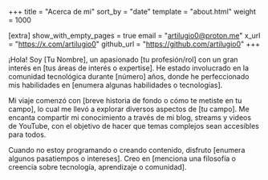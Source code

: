 +++
title = "Acerca de mi"
sort_by = "date"
template = "about.html"
weight = 1000

[extra]
show_with_empty_pages = true
email = "artilugio0@proton.me"
x_url = "https://x.com/artilugio0"
github_url = "https://github.com/artilugio0"
+++

¡Hola! Soy [Tu Nombre], un apasionado [tu profesión/rol] con un gran interés en [tus áreas de interés o expertise]. He estado involucrado en la comunidad tecnológica durante [número] años, donde he perfeccionado mis habilidades en [enumera algunas habilidades o tecnologías].</p>

Mi viaje comenzó con [breve historia de fondo o cómo te metiste en tu campo], lo cual me llevó a explorar diversos aspectos de [tu campo]. Me encanta compartir mi conocimiento a través de mi blog, streams y videos de YouTube, con el objetivo de hacer que temas complejos sean accesibles para todos.</p>

Cuando no estoy programando o creando contenido, disfruto [enumera algunos pasatiempos o intereses]. Creo en [menciona una filosofía o creencia sobre tecnología, aprendizaje o comunidad].</p>
